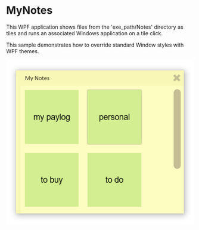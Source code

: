 # MyNotes
This WPF application shows files from the 'exe_path/Notes' directory as tiles and runs an associated Windows application on a tile click.

This sample demonstrates how to override standard Window styles with WPF themes.

![](https://github.com/ipavlovklg/MyNotes/blob/master/screen_shot.png?raw=true)
